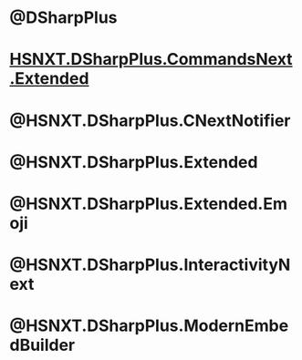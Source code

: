 # @DSharpPlus
# [HSNXT.DSharpPlus.CommandsNext.Extended](HSNXT.DSharpPlus/DSharpPlus.CommandsNext.html)
# @HSNXT.DSharpPlus.CNextNotifier
# @HSNXT.DSharpPlus.Extended
# @HSNXT.DSharpPlus.Extended.Emoji
# @HSNXT.DSharpPlus.InteractivityNext
# @HSNXT.DSharpPlus.ModernEmbedBuilder